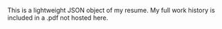 This is a lightweight JSON object of my resume. My full work history is included in a .pdf not hosted here.
